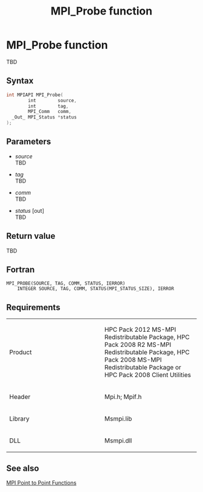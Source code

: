 ﻿---
title: MPI_Probe function
TOCTitle: MPI_Probe function
ms:assetid: 48c0aa71-76be-402f-8318-6fed9a8d2667
ms:mtpsurl: https://msdn.microsoft.com/en-us/library/Dn473447(v=VS.85)
ms:contentKeyID: 59360982
ms.date: 03/28/2018
mtps_version: v=VS.85
f1_keywords:
- MPI_PROBE
- mpif/MPI_Probe
- mpi/MPI_PROBE
dev_langs:
- C++
- C
---

# MPI\_Probe function

TBD

## Syntax

``` c++
int MPIAPI MPI_Probe(
        int        source,
        int        tag,
        MPI_Comm   comm,
  _Out_ MPI_Status *status
);
```

## Parameters

  - *source*  
    TBD

  - *tag*  
    TBD

  - *comm*  
    TBD

  - *status* \[out\]  
    TBD

## Return value

TBD

## Fortran

    MPI_PROBE(SOURCE, TAG, COMM, STATUS, IERROR)
        INTEGER SOURCE, TAG, COMM, STATUS(MPI_STATUS_SIZE), IERROR

## Requirements

<table>
<colgroup>
<col style="width: 50%" />
<col style="width: 50%" />
</colgroup>
<tbody>
<tr class="odd">
<td><p>Product</p></td>
<td><p>HPC Pack 2012 MS-MPI Redistributable Package, HPC Pack 2008 R2 MS-MPI Redistributable Package, HPC Pack 2008 MS-MPI Redistributable Package or HPC Pack 2008 Client Utilities</p></td>
</tr>
<tr class="even">
<td><p>Header</p></td>
<td>Mpi.h;
Mpif.h</td>
</tr>
<tr class="odd">
<td><p>Library</p></td>
<td>Msmpi.lib</td>
</tr>
<tr class="even">
<td><p>DLL</p></td>
<td>Msmpi.dll</td>
</tr>
</tbody>
</table>


## See also

[MPI Point to Point Functions](mpi-point-to-point-functions.md)

